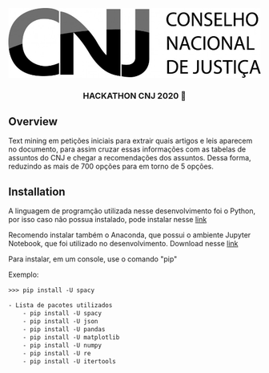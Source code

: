 <p align="center">
  <img src="images/logo-cnj.jpg" alt="Unform" />
</p>

<h3 align="center">
  HACKATHON CNJ 2020 🚀
</h3>

## Overview

Text mining em petições iniciais para extrair quais artigos e leis aparecem no documento, para assim cruzar essas informações com as tabelas de assuntos do CNJ e chegar a recomendações dos assuntos. Dessa forma, reduzindo as mais de 700 opções para em torno de 5 opções.


## Installation
A linguagem de programção utilizada nesse desenvolvimento foi o Python, por isso caso não possua instalado, pode instalar nesse [link](https://www.python.org/downloads/)

Recomendo instalar também o Anaconda, que possui o ambiente Jupyter Notebook, que foi utilizado no desenvolvimento. Download nesse [link](https://www.anaconda.com/products/individual)

Para instalar, em um console, use o comando "pip"

Exemplo:
```
>>> pip install -U spacy
```

    - Lista de pacotes utilizados
        - pip install -U spacy
        - pip install -U json
        - pip install -U pandas
        - pip install -U matplotlib
        - pip install -U numpy
        - pip install -U re
        - pip install -U itertools


